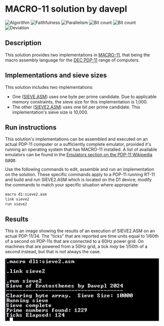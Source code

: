 # MACRO-11 solution by davepl

![Algorithm](https://img.shields.io/badge/Algorithm-base-green)
![Faithfulness](https://img.shields.io/badge/Faithful-no-yellowgreen)
![Parallelism](https://img.shields.io/badge/Parallel-no-green)
![Bit count](https://img.shields.io/badge/Bits-1-green)
![Bit count](https://img.shields.io/badge/Bits-8-yellowgreen)
![Deviation](https://img.shields.io/badge/Deviation-sievesize-blue)

## Description

This solution provides two implementations in [MACRO-11](https://en.wikipedia.org/wiki/MACRO-11), that being the macro assembly language for the [DEC PDP-11](https://en.wikipedia.org/wiki/PDP-11) range of computers.

## Implementations and sieve sizes

This solution includes two implementations:

- One ([SIEVE.ASM](SIEVE.ASM)) uses one byte per prime candidate. Due to applicable memory constraints, the sieve size for this implementation is 1,000.
- The other ([SIEVE2.ASM](SIEVE2.ASM)) uses one bit per prime candidate. This implementation's sieve size is 10,000.

## Run instructions

This solution's implementations can be assembled and executed on an actual PDP-11 computer or a sufficiently complete emulator, provided it's running an operating system that has MACRO-11 installed. A list of available emulators can be found in the [Emulators section on the PDP-11 Wikipedia page](https://en.wikipedia.org/wiki/PDP-11#Emulators).

Use the following commands to edit, assemble and run an implementation on the solution. These specific commands apply to a PDP-11 running RT-11 and build and run SIEVE2.ASM which is located on the D1 device; modify the commands to match your specific situation where appropriate:

```text
macro d1:sieve2.asm
link sieve2
run sieve2
```

## Results

This is an image showing the results of an execution of SIEVE2.ASM on an actual PDP-11/34. The "ticks" that are reported are time units equal to 1/60th of a second on PDP-11s that are connected to a 60Hz power grid. On machines that are powered from a 50Hz grid, a tick _may_ be 1/50th of a second instead, but that is not always the case.

![SIEVE2.ASM results](sieve2_result.jpg)
